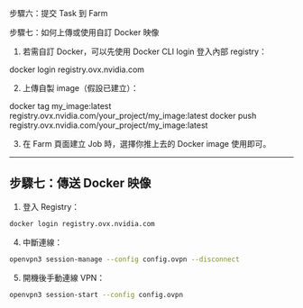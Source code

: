 
步驟六：提交 Task 到 Farm


步驟七：如何上傳或使用自訂 Docker 映像

1. 若需自訂 Docker，可以先使用 Docker CLI login 登入內部 registry：



docker login registry.ovx.nvidia.com

2. 上傳自製 image（假設已建立）：



docker tag my_image:latest registry.ovx.nvidia.com/your_project/my_image:latest
docker push registry.ovx.nvidia.com/your_project/my_image:latest

3. 在 Farm 頁面建立 Job 時，選擇你推上去的 Docker image 使用即可。






---

## 步驟七：傳送 Docker 映像

1. 登入 Registry：

```bash
docker login registry.ovx.nvidia.com
```




4. 中斷連線：

```bash
openvpn3 session-manage --config config.ovpn --disconnect
```

5. 開機後手動連線 VPN：

```bash
openvpn3 session-start --config config.ovpn
```
